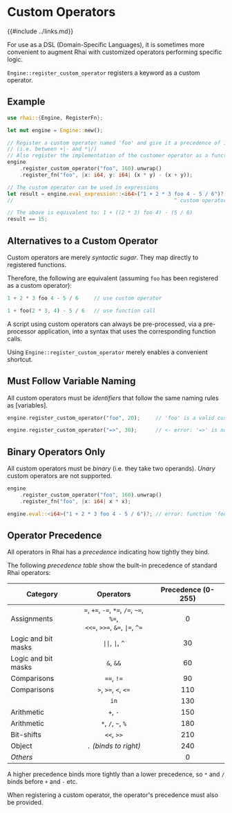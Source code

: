 Custom Operators
================

{{#include ../links.md}}

For use as a DSL (Domain-Specific Languages), it is sometimes more convenient to augment Rhai with
customized operators performing specific logic.

`Engine::register_custom_operator` registers a keyword as a custom operator.


Example
-------

```rust
use rhai::{Engine, RegisterFn};

let mut engine = Engine::new();

// Register a custom operator named 'foo' and give it a precedence of 160
// (i.e. between +|- and *|/)
// Also register the implementation of the customer operator as a function
engine
    .register_custom_operator("foo", 160).unwrap()
    .register_fn("foo", |x: i64, y: i64| (x * y) - (x + y));

// The custom operator can be used in expressions
let result = engine.eval_expression::<i64>("1 + 2 * 3 foo 4 - 5 / 6")?;
//                                                    ^ custom operator

// The above is equivalent to: 1 + ((2 * 3) foo 4) - (5 / 6)
result == 15;
```


Alternatives to a Custom Operator
--------------------------------

Custom operators are merely _syntactic sugar_.  They map directly to registered functions.

Therefore, the following are equivalent (assuming `foo` has been registered as a custom operator):

```rust
1 + 2 * 3 foo 4 - 5 / 6     // use custom operator

1 + foo(2 * 3, 4) - 5 / 6   // use function call
```

A script using custom operators can always be pre-processed, via a pre-processor application,
into a syntax that uses the corresponding function calls.

Using `Engine::register_custom_operator` merely enables a convenient shortcut.


Must Follow Variable Naming
--------------------------

All custom operators must be _identifiers_ that follow the same naming rules as [variables].

```rust
engine.register_custom_operator("foo", 20);     // 'foo' is a valid custom operator

engine.register_custom_operator("=>", 30);      // <- error: '=>' is not a valid custom operator
```


Binary Operators Only
---------------------

All custom operators must be _binary_ (i.e. they take two operands).
_Unary_ custom operators are not supported.

```rust
engine
    .register_custom_operator("foo", 160).unwrap()
    .register_fn("foo", |x: i64| x * x);

engine.eval::<i64>("1 + 2 * 3 foo 4 - 5 / 6")?; // error: function 'foo (i64, i64)' not found
```


Operator Precedence
-------------------

All operators in Rhai has a _precedence_ indicating how tightly they bind.

The following _precedence table_ show the built-in precedence of standard Rhai operators:

| Category            |                                        Operators                                        | Precedence (0-255) |
| ------------------- | :-------------------------------------------------------------------------------------: | :----------------: |
| Assignments         | `=`, `+=`, `-=`, `*=`, `/=`, `~=`, `%=`,<br/>`<<=`, `>>=`, `&=`, <code>\|=</code>, `^=` |         0          |
| Logic and bit masks |                        <code>\|\|</code>,  <code>\|</code>, `^`                         |         30         |
| Logic and bit masks |                                        `&`, `&&`                                        |         60         |
| Comparisons         |                                       `==`, `!=`                                        |         90         |
| Comparisons         |                                  `>`, `>=`, `<`, `<=`                                   |        110         |
|                     |                                          `in`                                           |        130         |
| Arithmetic          |                                        `+`, `-`                                         |        150         |
| Arithmetic          |                                   `*`, `/`, `~`, `%`                                    |        180         |
| Bit-shifts          |                                       `<<`, `>>`                                        |        210         |
| Object              |                                 `.` _(binds to right)_                                  |        240         |
| _Others_            |                                                                                         |         0          |

A higher precedence binds more tightly than a lower precedence, so `*` and `/` binds before `+` and `-` etc.

When registering a custom operator, the operator's precedence must also be provided.
